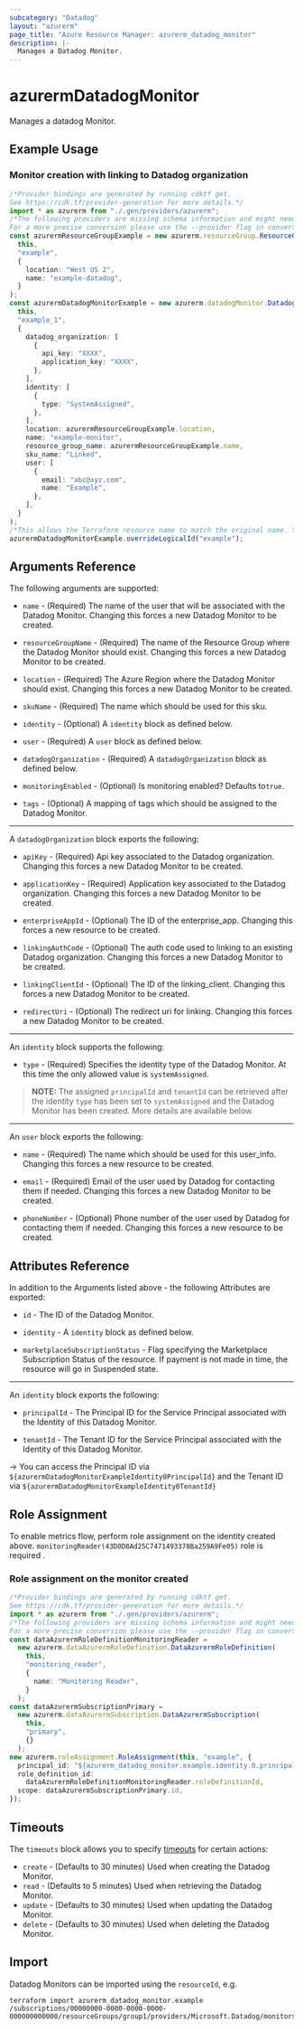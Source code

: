 ```yaml
---
subcategory: "Datadog"
layout: "azurerm"
page_title: "Azure Resource Manager: azurerm_datadog_monitor"
description: |-
  Manages a Datadog Monitor.
---
```


# azurermDatadogMonitor

Manages a datadog Monitor.

## Example Usage

### Monitor creation with linking to Datadog organization

```typescript
/*Provider bindings are generated by running cdktf get.
See https://cdk.tf/provider-generation for more details.*/
import * as azurerm from "./.gen/providers/azurerm";
/*The following providers are missing schema information and might need manual adjustments to synthesize correctly: azurerm.
For a more precise conversion please use the --provider flag in convert.*/
const azurermResourceGroupExample = new azurerm.resourceGroup.ResourceGroup(
  this,
  "example",
  {
    location: "West US 2",
    name: "example-datadog",
  }
);
const azurermDatadogMonitorExample = new azurerm.datadogMonitor.DatadogMonitor(
  this,
  "example_1",
  {
    datadog_organization: [
      {
        api_key: "XXXX",
        application_key: "XXXX",
      },
    ],
    identity: [
      {
        type: "SystemAssigned",
      },
    ],
    location: azurermResourceGroupExample.location,
    name: "example-monitor",
    resource_group_name: azurermResourceGroupExample.name,
    sku_name: "Linked",
    user: [
      {
        email: "abc@xyz.com",
        name: "Example",
      },
    ],
  }
);
/*This allows the Terraform resource name to match the original name. You can remove the call if you don't need them to match.*/
azurermDatadogMonitorExample.overrideLogicalId("example");

```

## Arguments Reference

The following arguments are supported:

*   `name` - (Required) The name of the user that will be associated with the Datadog Monitor. Changing this forces a new Datadog Monitor to be created.

*   `resourceGroupName` - (Required) The name of the Resource Group where the Datadog Monitor should exist. Changing this forces a new Datadog Monitor to be created.

*   `location` - (Required) The Azure Region where the Datadog Monitor should exist. Changing this forces a new Datadog Monitor to be created.

*   `skuName` - (Required) The name which should be used for this sku.

*   `identity` - (Optional) A `identity` block as defined below.

*   `user` - (Required) A `user` block as defined below.

*   `datadogOrganization` - (Required) A `datadogOrganization` block as defined below.

*   `monitoringEnabled` - (Optional) Is monitoring enabled? Defaults to`true`.

*   `tags` - (Optional) A mapping of tags which should be assigned to the Datadog Monitor.

***

A `datadogOrganization` block exports the following:

*   `apiKey` - (Required) Api key associated to the Datadog organization. Changing this forces a new Datadog Monitor to be created.

*   `applicationKey` - (Required) Application key associated to the Datadog organization. Changing this forces a new Datadog Monitor to be created.

*   `enterpriseAppId` - (Optional) The ID of the enterprise\_app. Changing this forces a new resource to be created.

*   `linkingAuthCode` - (Optional) The auth code used to linking to an existing Datadog organization. Changing this forces a new Datadog Monitor to be created.

*   `linkingClientId` - (Optional) The ID of the linking\_client. Changing this forces a new Datadog Monitor to be created.

*   `redirectUri` - (Optional) The redirect uri for linking. Changing this forces a new Datadog Monitor to be created.

***

An `identity` block supports the following:

* `type` - (Required) Specifies the identity type of the Datadog Monitor. At this time the only allowed value is `systemAssigned`.

> **NOTE:** The assigned `principalId` and `tenantId` can be retrieved after the identity `type` has been set to `systemAssigned` and the Datadog Monitor has been created. More details are available below.

***

An `user` block exports the following:

*   `name` - (Required) The name which should be used for this user\_info. Changing this forces a new resource to be created.

*   `email` - (Required) Email of the user used by Datadog for contacting them if needed. Changing this forces a new Datadog Monitor to be created.

*   `phoneNumber` - (Optional) Phone number of the user used by Datadog for contacting them if needed. Changing this forces a new resource to be created.

## Attributes Reference

In addition to the Arguments listed above - the following Attributes are exported:

*   `id` - The ID of the Datadog Monitor.

*   `identity` - A `identity` block as defined below.

*   `marketplaceSubscriptionStatus` - Flag specifying the Marketplace Subscription Status of the resource. If payment is not made in time, the resource will go in Suspended state.

***

An `identity` block exports the following:

*   `principalId` - The Principal ID for the Service Principal associated with the Identity of this Datadog Monitor.

*   `tenantId` - The Tenant ID for the Service Principal associated with the Identity of this Datadog Monitor.

\-> You can access the Principal ID via `${azurermDatadogMonitorExampleIdentity0PrincipalId}` and the Tenant ID via `${azurermDatadogMonitorExampleIdentity0TenantId}`

## Role Assignment

To enable metrics flow, perform role assignment on the identity created above. `monitoringReader(43D0D8Ad25C7471493378Ba259A9Fe05)` role is required .

### Role assignment on the monitor created

```typescript
/*Provider bindings are generated by running cdktf get.
See https://cdk.tf/provider-generation for more details.*/
import * as azurerm from "./.gen/providers/azurerm";
/*The following providers are missing schema information and might need manual adjustments to synthesize correctly: azurerm.
For a more precise conversion please use the --provider flag in convert.*/
const dataAzurermRoleDefinitionMonitoringReader =
  new azurerm.dataAzurermRoleDefinition.DataAzurermRoleDefinition(
    this,
    "monitoring_reader",
    {
      name: "Monitoring Reader",
    }
  );
const dataAzurermSubscriptionPrimary =
  new azurerm.dataAzurermSubscription.DataAzurermSubscription(
    this,
    "primary",
    {}
  );
new azurerm.roleAssignment.RoleAssignment(this, "example", {
  principal_id: "${azurerm_datadog_monitor.example.identity.0.principal_id}",
  role_definition_id:
    dataAzurermRoleDefinitionMonitoringReader.roleDefinitionId,
  scope: dataAzurermSubscriptionPrimary.id,
});

```

## Timeouts

The `timeouts` block allows you to specify [timeouts](https://www.terraform.io/language/resources/syntax#operation-timeouts) for certain actions:

* `create` - (Defaults to 30 minutes) Used when creating the Datadog Monitor.
* `read` - (Defaults to 5 minutes) Used when retrieving the Datadog Monitor.
* `update` - (Defaults to 30 minutes) Used when updating the Datadog Monitor.
* `delete` - (Defaults to 30 minutes) Used when deleting the Datadog Monitor.

## Import

Datadog Monitors can be imported using the `resourceId`, e.g.

```console
terraform import azurerm_datadog_monitor.example /subscriptions/00000000-0000-0000-0000-000000000000/resourceGroups/group1/providers/Microsoft.Datadog/monitors/monitor1
```
